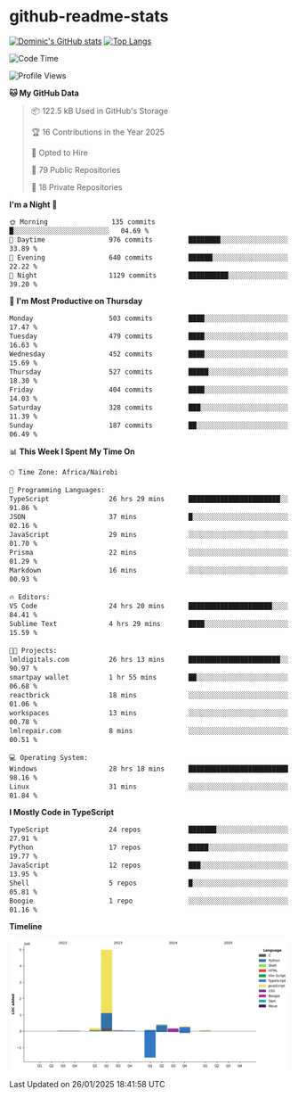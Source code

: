 # github-readme-stats
[![Dominic's GitHub stats](https://github-readme-stats.vercel.app/api?username=Domengo&show_icons=true)](https://github.com/anuraghazra/github-readme-stats)
[![Top Langs](https://github-readme-stats.vercel.app/api/top-langs/?username=Domengo&show_icons=true)](https://github.com/Domengo/github-readme-stats)

<!--START_SECTION:waka-->
![Code Time](http://img.shields.io/badge/Code%20Time-981%20hrs%2014%20mins-blue)

![Profile Views](http://img.shields.io/badge/Profile%20Views-0-blue)

**🐱 My GitHub Data** 

> 📦 122.5 kB Used in GitHub's Storage 
 > 
> 🏆 16 Contributions in the Year 2025
 > 
> 💼 Opted to Hire
 > 
> 📜 79 Public Repositories 
 > 
> 🔑 18 Private Repositories 
 > 
**I'm a Night 🦉** 

```text
🌞 Morning                135 commits         █░░░░░░░░░░░░░░░░░░░░░░░░   04.69 % 
🌆 Daytime                976 commits         ████████░░░░░░░░░░░░░░░░░   33.89 % 
🌃 Evening                640 commits         ██████░░░░░░░░░░░░░░░░░░░   22.22 % 
🌙 Night                  1129 commits        ██████████░░░░░░░░░░░░░░░   39.20 % 
```
📅 **I'm Most Productive on Thursday** 

```text
Monday                   503 commits         ████░░░░░░░░░░░░░░░░░░░░░   17.47 % 
Tuesday                  479 commits         ████░░░░░░░░░░░░░░░░░░░░░   16.63 % 
Wednesday                452 commits         ████░░░░░░░░░░░░░░░░░░░░░   15.69 % 
Thursday                 527 commits         █████░░░░░░░░░░░░░░░░░░░░   18.30 % 
Friday                   404 commits         ████░░░░░░░░░░░░░░░░░░░░░   14.03 % 
Saturday                 328 commits         ███░░░░░░░░░░░░░░░░░░░░░░   11.39 % 
Sunday                   187 commits         ██░░░░░░░░░░░░░░░░░░░░░░░   06.49 % 
```


📊 **This Week I Spent My Time On** 

```text
🕑︎ Time Zone: Africa/Nairobi

💬 Programming Languages: 
TypeScript               26 hrs 29 mins      ███████████████████████░░   91.86 % 
JSON                     37 mins             █░░░░░░░░░░░░░░░░░░░░░░░░   02.16 % 
JavaScript               29 mins             ░░░░░░░░░░░░░░░░░░░░░░░░░   01.70 % 
Prisma                   22 mins             ░░░░░░░░░░░░░░░░░░░░░░░░░   01.29 % 
Markdown                 16 mins             ░░░░░░░░░░░░░░░░░░░░░░░░░   00.93 % 

🔥 Editors: 
VS Code                  24 hrs 20 mins      █████████████████████░░░░   84.41 % 
Sublime Text             4 hrs 29 mins       ████░░░░░░░░░░░░░░░░░░░░░   15.59 % 

🐱‍💻 Projects: 
lmldigitals.com          26 hrs 13 mins      ███████████████████████░░   90.97 % 
smartpay wallet          1 hr 55 mins        ██░░░░░░░░░░░░░░░░░░░░░░░   06.68 % 
reactbrick               18 mins             ░░░░░░░░░░░░░░░░░░░░░░░░░   01.06 % 
workspaces               13 mins             ░░░░░░░░░░░░░░░░░░░░░░░░░   00.78 % 
lmlrepair.com            8 mins              ░░░░░░░░░░░░░░░░░░░░░░░░░   00.51 % 

💻 Operating System: 
Windows                  28 hrs 18 mins      █████████████████████████   98.16 % 
Linux                    31 mins             ░░░░░░░░░░░░░░░░░░░░░░░░░   01.84 % 
```

**I Mostly Code in TypeScript** 

```text
TypeScript               24 repos            ███████░░░░░░░░░░░░░░░░░░   27.91 % 
Python                   17 repos            █████░░░░░░░░░░░░░░░░░░░░   19.77 % 
JavaScript               12 repos            ███░░░░░░░░░░░░░░░░░░░░░░   13.95 % 
Shell                    5 repos             █░░░░░░░░░░░░░░░░░░░░░░░░   05.81 % 
Boogie                   1 repo              ░░░░░░░░░░░░░░░░░░░░░░░░░   01.16 % 
```



**Timeline**

![Lines of Code chart](https://raw.githubusercontent.com/Domengo/Domengo/main/assets/bar_graph.png)


 Last Updated on 26/01/2025 18:41:58 UTC
<!--END_SECTION:waka-->


